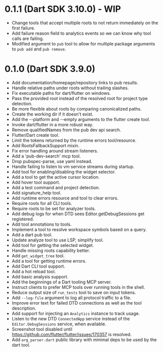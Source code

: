 # 0.1.1 (Dart SDK 3.10.0) - WIP

- Change tools that accept multiple roots to not return immediately on the first
  failure.
- Add failure reason field to analytics events so we can know why tool calls are
  failing.
- Modified argument to `pub` tool to allow for multiple package arguments to `pub add` and `pub remove`.

# 0.1.0 (Dart SDK 3.9.0)

- Add documentation/homepage/repository links to pub results.
- Handle relative paths under roots without trailing slashes.
- Fix executable paths for dart/flutter on windows.
- Pass the provided root instead of the resolved root for project type detection.
- Be more flexible about roots by comparing canonicalized paths.
- Create the working dir if it doesn't exist.
- Add the --platform and --empty arguments to the flutter create tool.
- Invoke dart/flutter in a more robust way.
- Remove qualifiedNames from the pub dev api search.
- Flutter/Dart create tool.
- Limit the tokens returned by the runtime errors tool/resource.
- Add RootsFallbackSupport mixin.
- Fix error handling around stream listeners.
- Add a 'pub-dev-search' mcp tool.
- Drop pubspec-parse, use yaml instead.
- Handle failing to listen to vm service streams during startup.
- Add tool for enabling/disabling the widget selector.
- Add a tool to get the active cursor location.
- Add hover tool support.
- Add a test command and project detection.
- Add signature_help tool.
- Add runtime errors resource and tool to clear errors.
- Require roots for all CLI tools.
- Require roots to be set for analyzer tools.
- Add debug logs for when DTD sees Editor.getDebugSessions get registered.
- Add tool annotations to tools.
- Implement a tool to resolve workspace symbols based on a query.
- Add a dart pub tool.
- Update analyze tool to use LSP, simplify tool.
- Add tool for getting the selected widget.
- Handle missing roots capability better.
- Add `get_widget_tree` tool.
- Add a tool for getting runtime errors.
- Add Dart CLI tool support.
- Add a hot reload tool.
- Add basic analysis support.
- Add the beginnings of a Dart tooling MCP server.
- Instruct clients to prefer MCP tools over running tools in the shell.
- Reduce output size of `run_tests` tool to save on input tokens.
- Add `--log-file` argument to log all protocol traffic to a file.
- Improve error text for failed DTD connections as well as the tool description.
- Add support for injecting an `Analytics` instance to track usage.
- Listen to the new DTD `ConnectedApp` service instead of the `Editor.DebugSessions`
  service, when available.
- Screenshot tool disabled until
  https://github.com/flutter/flutter/issues/170357 is resolved.
- Add `arg_parser.dart` public library with minimal deps to be used by the dart tool.
